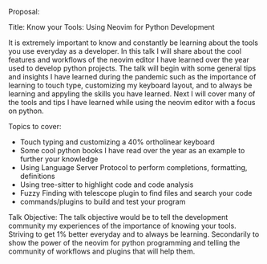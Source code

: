Proposal:

Title: Know your Tools: Using Neovim for Python Development

It is extremely important to know and constantly be learning about the tools you use everyday as a developer. In this talk I will share about the cool features and workflows of the neovim editor I have learned over the year used to develop python projects. The talk will begin with some general tips and insights I have learned during the pandemic such as the importance of learning to touch type, customizing my keyboard layout, and to always be learning and appyling the skills you have learned. Next I will cover many of the tools and tips I have learned while using the neovim editor with a focus on python.

Topics to cover:
- Touch typing and customizing a 40% ortholinear keyboard
- Some cool python books I have read over the year as an example to further your knowledge
- Using Language Server Protocol to perform completions, formatting, definitions
- Using tree-sitter to highlight code and code analysis
- Fuzzy Finding with telescope plugin to find files and search your code
- commands/plugins  to build and test your program

Talk Objective:
The talk objective would be to tell the development community my experiences of the importance of knowing your tools. Striving to get 1% better everyday and to always be learning. Secondarily to show the power of the neovim for python programming and telling the community of workflows and plugins that will help them.

